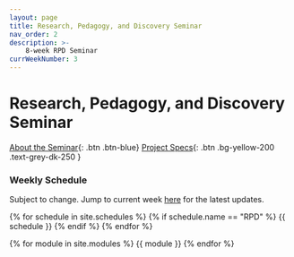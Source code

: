 ```yaml
---
layout: page
title: Research, Pedagogy, and Discovery Seminar
nav_order: 2
description: >-
    8-week RPD Seminar
currWeekNumber: 3
---
```


# Research, Pedagogy, and Discovery Seminar

[About the Seminar]({{site.baseurl}}/rpd_project){: .btn .btn-blue}
[Project Specs]({{site.baseurl}}/rpd_project){: .btn .bg-yellow-200 .text-grey-dk-250 }

### Weekly Schedule
Subject to change. Jump to current week [here](#week-{{page.currWeekNumber}}) for the latest updates.

{% for schedule in site.schedules %}
    {% if schedule.name == "RPD" %}
        {{ schedule }}
    {% endif %}
{% endfor %}

{% for module in site.modules %}
<a name="week-{{module.weekNumber}}"></a>
{{ module }}
{% endfor %}
